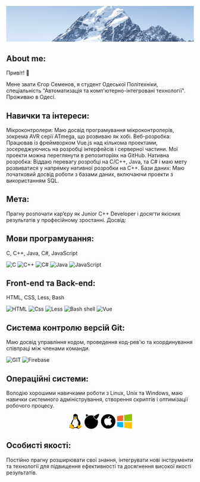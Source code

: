 
[![Header](https://github.com/Egor6052/egor6052/blob/NewSite/assets/2024-08-13_21-33-55.png)](https://github.com/Egor6052?tab=repositories)
## About me:
Привіт! 👋

Мене звати Єгор Семенов, я студент Одеської Політехніки, спеціальність "Автоматизація та комп'ютерно-інтегровані технології". Проживаю в Одесі.
## Навички та інтереси:

Мікроконтролери: Маю досвід програмування мікроконтролерів, зокрема AVR серії ATmega, що розвиваю як хобі.
Веб-розробка: Працював із фреймворком Vue.js над кількома проектами, зосереджуючись на розробці інтерфейсів і серверної частини. Мої проекти можна переглянути в репозиторіях на GitHub.
Нативна розробка: Віддаю перевагу розробці на C/C++, Java, та C# і маю мету розвиватися у напрямку нативної розробки на C++.
Бази даних: Маю початковий досвід роботи з базами даних, включаючи проекти з використанням SQL.

## Мета:

Прагну розпочати кар’єру як Junior C++ Developer і досягти якісних результатів у професійному зростанні.
Досвід:

## Мови програмування:
C, C++, Java, C#, JavaScript

![C](https://img.shields.io/badge/C-3498db?style=for-the-badge&logo=C) ![C++](https://img.shields.io/badge/C++-2980b9?style=for-the-badge&logo=C%2b%2b) ![C#](https://img.shields.io/badge/CSharp-9b59b6?style=for-the-badge&logo=CSharp&logoColor=white)  ![Java](https://img.shields.io/badge/Java-e74c3c?style=for-the-badge&logo=Java)  ![JavaScript](https://img.shields.io/badge/JavaScript-d35400?style=for-the-badge&logo=JavaScript&logoColor=f1c40f) 

##  Front-end та Back-end: 
HTML, CSS, Less, Bash

![HTML](https://img.shields.io/badge/HTML-48dbfb?style=for-the-badge&logo=HTML&logoColor=f1c40f)  ![Css](https://img.shields.io/badge/CSS-2e86de?style=for-the-badge&logo=CSS&logoColor=f1c40f)  ![Less](https://img.shields.io/badge/Less-2e86de?style=for-the-badge&logo=Less&logoColor=c8d6e5)  ![Bash shell](https://img.shields.io/badge/Bush_shell-2ed573?style=for-the-badge&logo=sh&logoColor=c8d6e5)  ![Vue](https://img.shields.io/badge/Vue-1dd1a1?style=for-the-badge&logo=Vue&logoColor=3498db)



## Система контролю версій Git: 
Маю досвід управління кодом, проведення код-рев'ю та координування співпраці між членами команди.

![GIT](https://img.shields.io/badge/Git-e55039?style=for-the-badge&logo=Git&logoColor=ffffff) ![Firebase](https://img.shields.io/badge/Firebase-FFCA28?style=for-the-badge&logo=Firebase&logoColor=ffffff)

## Операційні системи: 
Володію хорошими навичками роботи з Linux, Unix та Windows, маю навички системного адміністрування, створення скриптів і оптимізації робочого процесу.

<div align="center">
  <img src="https://github.com/Egor6052/egor6052/blob/NewSite/assets/free-icon-linux-6124995.png" alt="Linux" width="40"/> 
  <img src="https://github.com/Egor6052/egor6052/blob/NewSite/assets/1494.png" alt="Unix" width="40"/> 
  <img src="https://github.com/Egor6052/egor6052/blob/NewSite/assets/2175370.png" alt="Mac" width="40"/> 
  <img src="https://github.com/Egor6052/egor6052/blob/NewSite/assets/free-icon-windows-220215.png" alt="Windows" width="40"/>
</div>


## Особисті якості:

Постійно прагну розширювати свої знання, інтегрувати нові інструменти та технології для підвищення ефективності та досягнення високої якості результатів.


<!--

**Egor6052/egor6052** is a ✨ _special_ ✨ repository because its `README.md` (this file) appears on your GitHub profile.

Here are some ideas to get you started:

- 🔭 I’m currently working on ...
- 🌱 I’m currently learning ...
- 👯 I’m looking to collaborate on ...
- 🤔 I’m looking for help with ...
- 💬 Ask me about ...
- 📫 How to reach me: ...
- 😄 Pronouns: ...
- ⚡ Fun fact: ...
 -->

